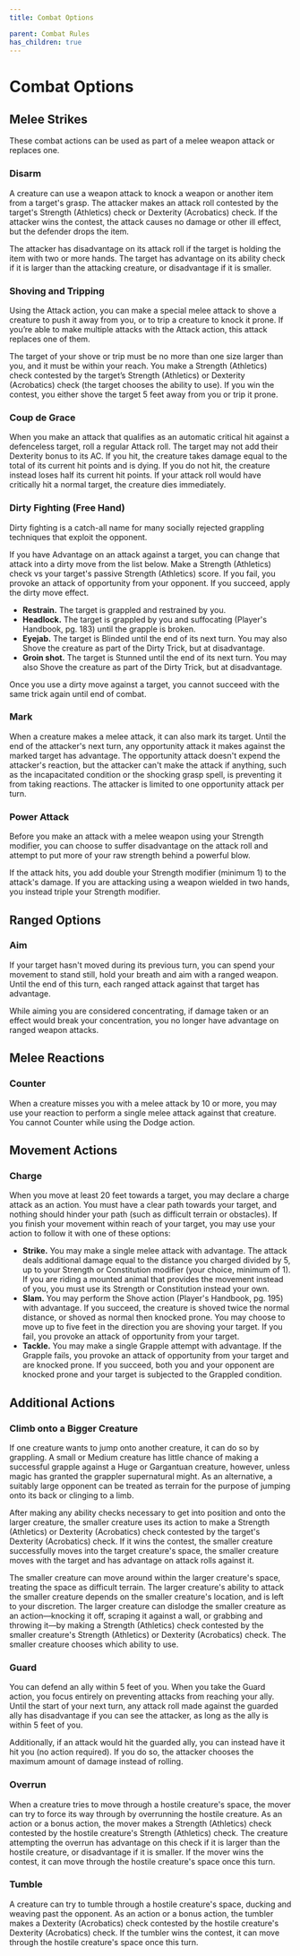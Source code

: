 ```yaml
---
title: Combat Options

parent: Combat Rules
has_children: true
---
```


# Combat Options

## Melee Strikes
These combat actions can be used as part of a melee weapon attack or replaces one.

### Disarm
A creature can use a weapon attack to knock a weapon or another item from a target's grasp. The attacker makes an attack roll contested by the target's Strength (Athletics) check or Dexterity (Acrobatics) check. If the attacker wins the contest, the attack causes no damage or other ill effect, but the defender drops the item.

The attacker has disadvantage on its attack roll if the target is holding the item with two or more hands. The target has advantage on its ability check if it is larger than the attacking creature, or disadvantage if it is smaller.

### Shoving and Tripping
Using the Attack action, you can make a special melee attack to shove a creature to push it away from you, or to trip a creature to knock it prone. If you’re able to make multiple attacks with the Attack action, this attack replaces one of them.

The target of your shove or trip must be no more than one size larger than you, and it must be within your reach. You make a Strength (Athletics) check contested by the target’s Strength (Athletics) or Dexterity (Acrobatics) check (the target chooses the ability to use). If you win the contest, you either shove the target 5 feet away from you or trip it prone.

### Coup de Grace 
When you make an attack that qualifies as an automatic critical hit against a defenceless target, roll a regular Attack roll. The target may not add their Dexterity bonus to its AC. If you hit, the creature takes damage equal to the total of its current hit points and is dying. If you do not hit, the creature instead loses half its current hit points. If your attack roll would have critically hit a normal target, the creature dies immediately.

### Dirty Fighting  (Free Hand)
Dirty fighting is a catch-all name for many socially rejected grappling techniques that exploit the opponent.

If you have Advantage on an attack against a target, you can change that attack into a dirty move from the list below. Make a Strength (Athletics) check vs your target's passive Strength (Athletics) score. If you fail, you provoke an attack of opportunity from your opponent. If you succeed, apply the dirty move effect.

- **Restrain.** The target is grappled and restrained by you.
- **Headlock.** The target is grappled by you and suffocating (Player's Handbook, pg. 183) until the grapple is broken.
- **Eyejab.** The target is Blinded until the end of its next turn. You may also Shove the creature as part of the Dirty Trick, but at disadvantage.
- **Groin shot.** The target is Stunned until the end of its next turn. You may also Shove the creature as part of the Dirty Trick, but at disadvantage.

Once you use a dirty move against a target, you cannot succeed with the same trick again until end of combat.

### Mark
When a creature makes a melee attack, it can also mark its target. Until the end of the attacker's next turn, any opportunity attack it makes against the marked target has advantage. The opportunity attack doesn't expend the attacker's reaction, but the attacker can't make the attack if anything, such as the incapacitated condition or the shocking grasp spell, is preventing it from taking reactions. The attacker is limited to one opportunity attack per turn.

### Power Attack  
Before you make an attack with a melee weapon using your Strength modifier, you can choose to suffer disadvantage on the attack roll and attempt to put more of your raw strength behind a powerful blow.

If the attack hits, you add double your Strength modifier (minimum 1) to the attack's damage. If you are attacking using a weapon wielded in two hands, you instead triple your Strength modifier.

## Ranged Options

### Aim
If your target hasn't moved during its previous turn, you can spend your movement to stand still, hold your breath and aim with a ranged weapon. Until the end of this turn, each ranged attack against that target has advantage.

While aiming you are considered concentrating, if damage taken or an effect would break your concentration, you no longer have advantage on ranged weapon attacks.

## Melee Reactions

### Counter  
When a creature misses you with a melee attack by 10 or more, you may use your reaction to perform a single melee attack against that creature. You cannot Counter while using the Dodge action.

## Movement Actions

### Charge   
When you move at least 20 feet towards a target, you may declare a charge attack as an action. You must have a clear path towards your target, and nothing should hinder your path (such as difficult terrain or obstacles). If you finish your movement within reach of your target, you may use your action to follow it with one of these options:

- **Strike.** You may make a single melee attack with advantage. The attack deals additional damage equal to the distance you charged divided by 5, up to your Strength or Constitution modifier (your choice, minimum of 1). If you are riding a mounted animal that provides the movement instead of you, you must use its Strength or Constitution instead your own.
- **Slam.** You may perform the Shove action (Player's Handbook, pg. 195) with advantage. If you succeed, the creature is shoved twice the normal distance, or shoved as normal then knocked prone. You may choose to move up to five feet in the direction you are shoving your target. If you fail, you provoke an attack of opportunity from your target.
- **Tackle.** You may make a single Grapple attempt with advantage. If the Grapple fails, you provoke an attack of opportunity from your target and are knocked prone. If you succeed, both you and your opponent are knocked prone and your target is subjected to the Grappled condition.

## Additional Actions

### Climb onto a Bigger Creature
If one creature wants to jump onto another creature, it can do so by grappling. A small or Medium creature has little chance of making a successful grapple against a Huge or Gargantuan creature, however, unless magic has granted the grappler supernatural might. As an alternative, a suitably large opponent can be treated as terrain for the purpose of jumping onto its back or clinging to a limb. 

After making any ability checks necessary to get into position and onto the larger creature, the smaller creature uses its action to make a Strength (Athletics) or Dexterity (Acrobatics) check contested by the target's Dexterity (Acrobatics) check. If it wins the contest, the smaller creature successfully moves into the target creature's space, the smaller creature moves with the target and has advantage on attack rolls against it.

The smaller creature can move around within the larger creature's space, treating the space as difficult terrain. The larger creature's ability to attack the smaller creature depends on the smaller creature's location, and is left to your discretion. The larger creature can dislodge the smaller creature as an action—knocking it off, scraping it against a wall, or grabbing and throwing it—by making a Strength (Athletics) check contested by the smaller creature's Strength (Athletics) or Dexterity (Acrobatics) check. The smaller creature chooses which ability to use.

### Guard
You can defend an ally within 5 feet of you. When you take the Guard action, you focus entirely on preventing attacks from reaching your ally. Until the start of your next turn, any attack roll made against the guarded ally has disadvantage if you can see the attacker, as long as the ally is within 5 feet of you.

Additionally, if an attack would hit the guarded ally, you can instead have it hit you (no action required). If you do so, the attacker chooses the maximum amount of damage instead of rolling.

### Overrun
When a creature tries to move through a hostile creature's space, the mover can try to force its way through by overrunning the hostile creature. As an action or a bonus action, the mover makes a Strength (Athletics) check contested by the hostile creature's Strength (Athletics) check. The creature attempting the overrun has advantage on this check if it is larger than the hostile creature, or disadvantage if it is smaller. If the mover wins the contest, it can move through the hostile creature's space once this turn.

### Tumble
A creature can try to tumble through a hostile creature's space, ducking and weaving past the opponent. As an action or a bonus action, the tumbler makes a Dexterity (Acrobatics) check contested by the hostile creature's Dexterity (Acrobatics) check. If the tumbler wins the contest, it can move through the hostile creature's space once this turn.